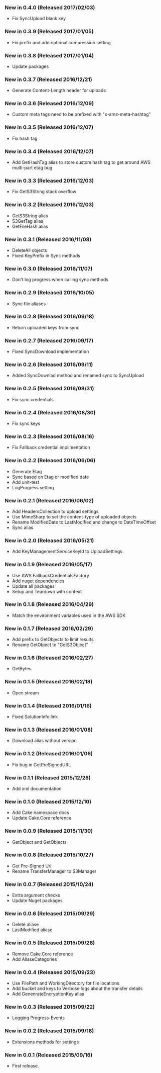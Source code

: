 ### New in 0.4.0 (Released 2017/02/03)
* Fix SyncUpload blank key


### New in 0.3.9 (Released 2017/01/05)
* Fix prefix and add optional compression setting

### New in 0.3.8 (Released 2017/01/04)
* Update packages

### New in 0.3.7 (Released 2016/12/21)
* Generate Content-Length header for uploads

### New in 0.3.6 (Released 2016/12/09)
* Custom meta tags need to be prefixed with "x-amz-meta-hashtag"

### New in 0.3.5 (Released 2016/12/07)
* Fix hash tag

### New in 0.3.4 (Released 2016/12/07)
* Add GetHashTag alias to store custom hash tag to get around AWS multi-part etag bug

### New in 0.3.3 (Released 2016/12/03)
* Fix GetS3String stack overflow

### New in 0.3.2 (Released 2016/12/03)
* GetS3String alias
* S3GetTag alias
* GetFileHash alias

### New in 0.3.1 (Released 2016/11/08)
* DeleteAll objects
* Fixed KeyPrefix in Sync methods

### New in 0.3.0 (Released 2016/11/07)
* Don't log progress when calling sync methods

### New in 0.2.9 (Released 2016/10/05)
* Sync file aliases

### New in 0.2.8 (Released 2016/09/18)
* Return uploaded keys from sync

### New in 0.2.7 (Released 2016/09/17)
* Fixed SyncDownload implementation

### New in 0.2.6 (Released 2016/09/11)
* Added SyncDownlad method and renamed sync to SyncUpload

### New in 0.2.5 (Released 2016/08/31)
* Fix sync credentials

### New in 0.2.4 (Released 2016/08/30)
* Fix sync keys

### New in 0.2.3 (Released 2016/08/16)
* Fix Fallback credential implimentation

### New in 0.2.2 (Released 2016/06/06)
* Generate Etag
* Sync based on Etag or modified date
* Add unit-test
* LogProgress setting

### New in 0.2.1 (Released 2016/06/02)
* Add HeadersCollection to upload settings
* Use MimeSharp to set the content-type of uploaded objects
* Rename ModifiedDate to LastModified and change to DateTimeOffset
* Sync alias

### New in 0.2.0 (Released 2016/05/21)
* Add KeyManagementServiceKeyId to UploadSettings

### New in 0.1.9 (Released 2016/05/17)
* Use AWS FallbackCredentialsFactory
* Add nuget dependencies
* Update all packages
* Setup and Teardown with context

### New in 0.1.8 (Released 2016/04/29)
* Match the environment variables used in the AWS SDK

### New in 0.1.7 (Released 2016/02/29)
* Add prefix to GetObjects to limit results
* Rename GetObject to "GetS3Object"

### New in 0.1.6 (Released 2016/02/27)
* GetBytes

### New in 0.1.5 (Released 2016/02/18)
* Open stream

### New in 0.1.4 (Released 2016/01/16)
* Fixed SolutionInfo link

### New in 0.1.3 (Released 2016/01/08)
* Download alias without version

### New in 0.1.2 (Released 2016/01/06)
* Fix bug in GetPreSignedURL

### New in 0.1.1 (Released 2015/12/28)
* Add xml documentation

### New in 0.1.0 (Released 2015/12/10)
* Add Cake namespace docs
* Update Cake.Core reference

### New in 0.0.9 (Released 2015/11/30)
* GetObject and GetObjects

### New in 0.0.8 (Released 2015/10/27)
* Get Pre-Signed Url
* Rename TransferManager to S3Manager

### New in 0.0.7 (Released 2015/10/24)
* Extra argument checks
* Update Nuget packages

### New in 0.0.6 (Released 2015/09/29)
* Delete aliase
* LastModified aliase

### New in 0.0.5 (Released 2015/09/28)
* Remove Cake.Core reference
* Add AliaseCategories

### New in 0.0.4 (Released 2015/09/23)
* Use FilePath and WorkingDirectory for file locations
* Add bucket and keys to Verbose logs about the transfer details
* Add GenenrateEncryptionKey alias

### New in 0.0.3 (Released 2015/09/22)
* Logging Progress-Events

### New in 0.0.2 (Released 2015/09/18)
* Extensions methods for settings

### New in 0.0.1 (Released 2015/09/16)
* First release.
